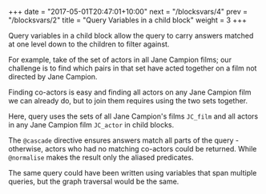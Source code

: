 +++
date = "2017-05-01T20:47:01+10:00"
next = "/blocksvars/4"
prev = "/blocksvars/2"
title = "Query Variables in a child block"
weight = 3
+++

Query variables in a child block allow the query to carry answers
matched at one level down to the children to filter against.

For example, take of the set of actors in all Jane Campion films; our
challenge is to find which pairs
in that set have acted together on a film not directed by Jane Campion.

Finding co-actors is easy and finding all actors on any Jane Campion
film we can already do, but to join them requires using the two sets
together.

Here, query uses the sets of all Jane Campion's films `JC_film` and
all actors in any Jane Campion film `JC_actor` in child blocks.

The `@cascade` directive ensures answers match all parts of the
query - otherwise, actors who had no matching co-actors could be
returned.  While `@normalise` makes the result only the aliased predicates.

The same query could have been written using variables that span
multiple queries, but the graph traversal would be the same.
